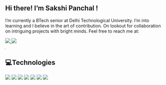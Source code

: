 ## Hi there! I’m Sakshi Panchal !
I’m currently a BTech senior at Delhi Technological University. I’m into learning and I believe in the art of contribution. On lookout for collaboration on intriguing projects with bright minds.
Feel free to reach me at:

<a href = "mailto:skshpanchal@gmail.com" > <img src ="https://img.shields.io/badge/skshpanchal@gmail.com-D14836?style=for-the-badge&logo=gmail&logoColor=white"> </a>  <a href ="https://www.linkedin.com/in/sakshi-panchal-328b831b2"> <img src ="https://img.shields.io/badge/LinkedIn-0077B5?style=for-the-badge&logo=linkedin&logoColor=white"></a>
<hr width ="0.1">

## 💻Technologies
 <img src="https://img.shields.io/badge/C%2B%2B-00599C?style=for-the-badge&logo=c%2B%2B&logoColor=white"> <img src = "https://img.shields.io/badge/C-00599C?style=for-the-badge&logo=c&logoColor=white"> <img src = "https://img.shields.io/badge/CSS3-1572B6?style=for-the-badge&logo=css3&logoColor=white"> <img src = "https://img.shields.io/badge/HTML5-E34F26?style=for-the-badge&logo=html5&logoColor=white"> <img src = "https://img.shields.io/badge/JavaScript-323330?style=for-the-badge&logo=javascript&logoColor=F7DF1E"> <img src = "https://img.shields.io/badge/React-20232A?style=for-the-badge&logo=react&logoColor=61DAFB"> <img src = "https://img.shields.io/badge/GIT-E44C30?style=for-the-badge&logo=git&logoColor=white"> 
 <!-- <h2><b> 📃Stats </b></h2>
<a href = "https://github.com/2331sakshi"> <img src="https://github-readme-stats.vercel.app/api?username=2331sakshi"/><a>
<!---
2331sakshi/2331sakshi is a ✨ special ✨ repository because its `README.md` (this file) appears on your GitHub profile.
You can click the Preview link to take a look at your changes.
--->

